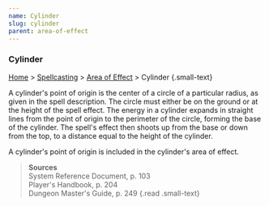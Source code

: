 ```yaml
---
name: Cylinder
slug: cylinder
parent: area-of-effect
---
```

### Cylinder
[Home](dm-operations-center) > [Spellcasting](spellcasting-menu) > [Area of Effect](area-of-effect) > Cylinder {.small-text}

A cylinder's point of origin is the center of a circle of a particular radius, as given in the spell description. The circle must either be on the ground or at the height of the spell effect. The energy in a cylinder expands in straight lines from the point of origin to the perimeter of 
the circle, forming the base of the cylinder. The spell's effect then shoots up from the base or down from the top, to a distance equal to the height of the cylinder. 

A cylinder's point of origin is included in the cylinder's area of effect.

> **Sources** <br/>
> System Reference Document, p. 103<br/>
> Player's Handbook, p. 204<br/>
> Dungeon Master's Guide, p. 249
{.read .small-text}